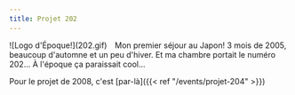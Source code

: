 ```yaml
---
title: Projet 202
---
```

<div style="float:left;margin-right:1em;">![Logo d'Époque!](202.gif)</div>
Mon premier séjour au Japon! 
3 mois de 2005, beaucoup d'automne et un peu d'hiver.
Et ma chambre portait le numéro 202... À l'époque ça paraissait cool...

Pour le projet de 2008, c'est [par-là]({{< ref "/events/projet-204" >}})